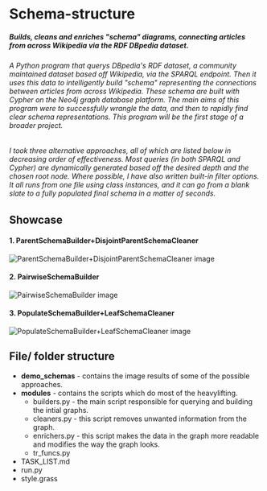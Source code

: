 # **Schema-structure**
##### Builds, cleans and enriches "schema" diagrams, connecting articles from across Wikipedia via the RDF DBpedia dataset.

###### A Python program that querys DBpedia's RDF dataset, a community maintained dataset based off Wikipedia, via the SPARQL endpoint. Then it uses this data to intelligently build "schema" representing the connections between articles from across Wikipedia. These schema are built with Cypher on the Neo4j graph database platform. The main aims of this program were to successfully wrangle the data, and then to rapidly find clear schema representations. This program will be the first stage of a broader project.

###### I took three alternative approaches, all of which are listed below in decreasing order of effectiveness. Most queries (in both SPARQL and Cypher) are dynamically generated based off the desired depth and the chosen root node. Where possible, I have also written built-in filter options. It all runs from one file using class instances, and it can go from a blank slate to a fully populated final schema in a matter of seconds.

## Showcase
#### 1. ParentSchemaBuilder+DisjointParentSchemaCleaner
![ParentSchemaBuilder+DisjointParentSchemaCleaner image](https://github.com/tgregory98/Schema-structure/blob/master/demo_schemas/ParentSchemaBuilder%2BDisjointParentSchemaCleaner%20(3%20root%20nodes).png)

#### 2. PairwiseSchemaBuilder
![PairwiseSchemaBuilder image](https://github.com/tgregory98/Schema-structure/blob/master/demo_schemas/PairwiseSchemaBuilder.png)

#### 3. PopulateSchemaBuilder+LeafSchemaCleaner
![PopulateSchemaBuilder+LeafSchemaCleaner image](https://github.com/tgregory98/Schema-structure/blob/master/demo_schemas/PopulateSchemaBuilder%2BLeafSchemaCleaner.png)

## File/ folder structure
- **demo_schemas** - contains the image results of some of the possible approaches.
- **modules** - contains the scripts which do most of the heavylifting.
    - builders.py - the main script responsible for querying and building the intial graphs.
    - cleaners.py - this script removes unwanted information from the graph.
    - enrichers.py - this script makes the data in the graph more readable and modifies the way the graph looks.
    - tr_funcs.py
- TASK_LIST.md
- run.py
- style.grass
